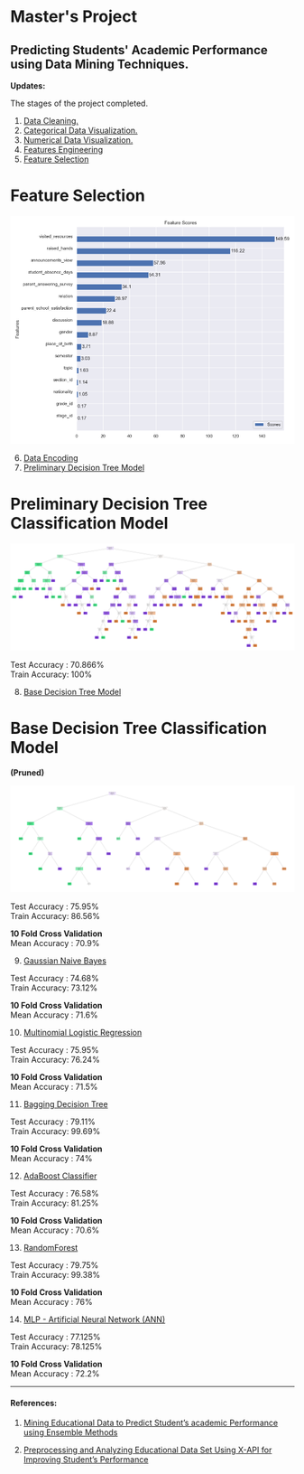# Master's Project

## Predicting Students' Academic Performance using Data Mining Techniques.

**Updates:**

The stages of the project completed.

1. [Data Cleaning.](01_Data_Cleaning.ipynb)
2. [Categorical Data Visualization.](02_Categorical_Data_Visualization.ipynb)
3. [Numerical Data Visualization.](03_Numerical_Data_Visualization.ipynb)
4. [Features Engineering](04_Feature_Engineering.ipynb)
5. [Feature Selection](05_Feature_Selection.ipynb)

# Feature Selection

![Feature Scores](https://github.com/AamirKhaan/Student-Academic-Performance/blob/main/images/Feature%20Selection.png)

6. [Data Encoding](06_Data_Encoding.ipynb)
7. [Preliminary Decision Tree Model](07_Preliminary_DecisionTreeClassifier.ipynb)

# Preliminary Decision Tree Classification Model

![Preliminary Decision Tree](https://github.com/AamirKhaan/Student-Academic-Performance/blob/main/images/Preliminary%20Decision%20Tree.png)

Test Accuracy : 70.866%    
Train Accuracy: 100%

8. [Base Decision Tree Model](08_Base_DecisionTreeClassifier.ipynb)

# Base Decision Tree Classification Model
**(Pruned)**

![Base Decision Tree](https://github.com/AamirKhaan/Student-Academic-Performance/blob/main/images/Base%20Decision%20Tree.png)

Test Accuracy : 75.95%    
Train Accuracy: 86.56%

**10 Fold Cross Validation**    
Mean Accuracy : 70.9%

9. [Gaussian Naive Bayes](09_Gaussian_NaiveBayesClassifier.ipynb)

Test Accuracy : 74.68%    
Train Accuracy: 73.12%

**10 Fold Cross Validation**    
Mean Accuracy : 71.6%

10. [Multinomial Logistic Regression](10_Multinomial_Logistic_Regression.ipynb)

Test Accuracy : 75.95%    
Train Accuracy: 76.24%

**10 Fold Cross Validation**    
Mean Accuracy : 71.5%

11. [Bagging Decision Tree](11_Bagging_DecisionTreeClassifier.ipynb)

Test Accuracy : 79.11%    
Train Accuracy: 99.69%

**10 Fold Cross Validation**    
Mean Accuracy : 74%

12. [AdaBoost Classifier](12_Boosting_AdaBoostClassifier.ipynb)

Test Accuracy : 76.58%    
Train Accuracy: 81.25%

**10 Fold Cross Validation**    
Mean Accuracy : 70.6%

13. [RandomForest](13_RandomForest.ipynb)

Test Accuracy : 79.75%    
Train Accuracy: 99.38%

**10 Fold Cross Validation**    
Mean Accuracy : 76%

14. [MLP - Artificial Neural Network (ANN)](14_ArtificialNeuralNetwork.ipynb)

Test Accuracy : 77.125%    
Train Accuracy: 78.125%

**10 Fold Cross Validation**    
Mean Accuracy : 72.2%

---

#### References:

1. [Mining Educational Data to Predict Student’s academic Performance using Ensemble Methods](https://github.com/AamirKhaan/Student-Academic-Performance/blob/main/reference_papers/Mining%20Educational%20Data%20to%20Predict%20Student%E2%80%99s%20academic%20Performance%20using%20Ensemble%20Methods.pdf)

2. [Preprocessing and Analyzing Educational Data Set Using X-API for Improving Student’s Performance](https://github.com/AamirKhaan/Student-Academic-Performance/blob/main/reference_papers/Preprocessing%20and%20Analyzing%20Educational%20Data%20Set%20Using%20X-API%20for%20Improving%20Student%E2%80%99s%20Performance.pdf)
